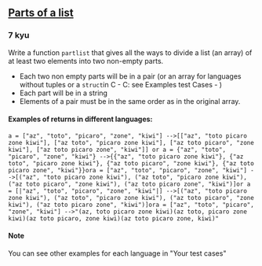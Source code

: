 <h2><a href=https://www.codewars.com/kata/56f3a1e899b386da78000732/train/csharp target="_blank">Parts of a list</a></h2><h3>7 kyu</h3><p>Write a function <code>partlist</code> that gives all the ways to divide a list (an array) of at least two elements into two non-empty parts.</p><ul><li>Each two non empty parts will be in a pair (or an array for languages without tuples or a <code>struct</code>in C - C: see Examples test Cases - ) </li><li>Each part will be in a string</li><li>Elements of a pair must be in the same order as in the original array.</li></ul><h4 id="examples-of-returns-in-different-languages">Examples of returns in different languages:</h4><pre><code>a = ["az", "toto", "picaro", "zone", "kiwi"] --&gt;[["az", "toto picaro zone kiwi"], ["az toto", "picaro zone kiwi"], ["az toto picaro", "zone kiwi"], ["az toto picaro zone", "kiwi"]] or a = {"az", "toto", "picaro", "zone", "kiwi"} --&gt;{{"az", "toto picaro zone kiwi"}, {"az toto", "picaro zone kiwi"}, {"az toto picaro", "zone kiwi"}, {"az toto picaro zone", "kiwi"}}ora = ["az", "toto", "picaro", "zone", "kiwi"] --&gt;[("az", "toto picaro zone kiwi"), ("az toto", "picaro zone kiwi"), ("az toto picaro", "zone kiwi"), ("az toto picaro zone", "kiwi")]or a = [|"az", "toto", "picaro", "zone", "kiwi"|] --&gt;[("az", "toto picaro zone kiwi"), ("az toto", "picaro zone kiwi"), ("az toto picaro", "zone kiwi"), ("az toto picaro zone", "kiwi")]ora = ["az", "toto", "picaro", "zone", "kiwi"] --&gt;"(az, toto picaro zone kiwi)(az toto, picaro zone kiwi)(az toto picaro, zone kiwi)(az toto picaro zone, kiwi)"</code></pre><h4 id="note">Note</h4><p>You can see other examples for each language in "Your test cases"</p>